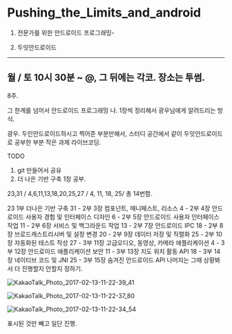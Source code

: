 # Pushing_the_Limits_and_android


1. 전문가를 위한 안드로이드 프로그래밍-

2. 두잇안드로이드

---------------------------------------------------
월 / 토 10시 30분 ~ @, 그 뒤에는 각코.
장소는 투썸.
---------------------------------------------------
8주.

그 한계를 넘어서 안드로이드 프로그래밍
나. 1장씩 정리해서 광우님에게 알려드리는 방식.

광우. 두인안드로이드하시고 찍어준 부분만해서,
스터디 공간에서 같이 두잇안드로이드로 공부한 부분 작은 과제 라이브코딩.

TODO
1. git 만들어서 공유
2. 더 나은 기반 구축 1장 공부.

23,31 / 4,6,11,13,18,20,25,27 / 4, 11, 18, 25/
총 14번함.

23   1부 더나은 기반 구축
31 - 2부 3장 컴포넌트, 매니페스트, 리소스
4 - 2부 4장 안드로이드 사용자 경험 및 인터페이스 디자인
6 - 2부 5장 안드로이드 사용자 인터페이스 작업
11 - 2부 6장 서비스 및 백그라운드 작업
13 - 2부 7장 안드로이드 IPC
18 - 2부 8장 브로드캐스트리시버 및 설정 변경
20 - 2부 9장 데이터 저장 및 직렬화
25 - 2부 10장 자동화된 테스트 작성
27 - 3부 11장 고급오디오, 동영상, 카메라 애플리케이션
4 - 3부 12장 안드로이드 애플리케이션 보안
11 - 3부 13장 지도 위치 활동 API
18 - 3부 14장 네이티브 코드 및 JNI
25 - 3부 15장 숨겨진 안드로이드 API
나머지는 그때 상황봐서 더 진행할지 안할지 정하기.

![KakaoTalk_Photo_2017-02-13-11-22-39_41](http://i.imgur.com/07PSbOb.jpg)

![KakaoTalk_Photo_2017-02-13-11-22-37_80](http://i.imgur.com/4t4dAt6.jpg)

![KakaoTalk_Photo_2017-02-13-11-22-34_54](http://i.imgur.com/eoutph4.jpg)

표시된 것만 빼고 일단 진행.
